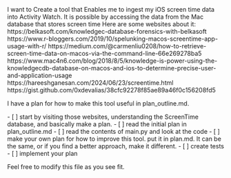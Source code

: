 <overview>
I want to Create a tool that Enables me to ingest my iOS screen time data into Activity Watch. It is possible by accessing the data from the Mac database that stores screen time
</overview>

<resources>
Here are some websites about it:
https://belkasoft.com/knowledgec-database-forensics-with-belkasoft
https://www.r-bloggers.com/2019/10/spelunking-macos-screentime-app-usage-with-r/
https://medium.com/@carmenliu0208/how-to-retrieve-screen-time-data-on-macos-via-the-command-line-66e269278ba5
https://www.mac4n6.com/blog/2018/8/5/knowledge-is-power-using-the-knowledgecdb-database-on-macos-and-ios-to-determine-precise-user-and-application-usage
https://hareeshganesan.com/2024/06/23/screentime.html
https://gist.github.com/0xdevalias/38cfc92278f85ae89a46f0c156208fd5


I have a plan for how to make this tool useful in plan_outline.md.
</resources>

<todo>
- [ ] start by visiting those websites, understanding the ScreenTime database, and basically make a plan.
- [ ] read the initial plan in plan_outline.md
- [ ] read the contents of main.py and look at the code
- [ ] make your own plan for how to improve this tool. put it in plan.md. It can be the same, or if you find a better approach, make it different.
- [ ] create tests
- [ ] implement your plan
</todo>

Feel free to modify this file as you see fit.